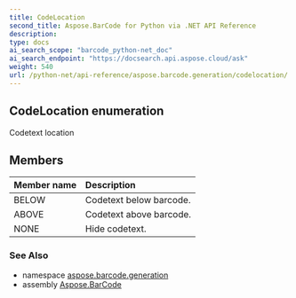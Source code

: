 ```yaml
---
title: CodeLocation
second_title: Aspose.BarCode for Python via .NET API Reference
description: 
type: docs
ai_search_scope: "barcode_python-net_doc"
ai_search_endpoint: "https://docsearch.api.aspose.cloud/ask"
weight: 540
url: /python-net/api-reference/aspose.barcode.generation/codelocation/
---
```


## CodeLocation enumeration

Codetext location

## Members
| Member name | Description |
| :- | :- |
|BELOW|Codetext below barcode.|
|ABOVE|Codetext above barcode.|
|NONE|Hide codetext.|

### See Also

* namespace [aspose.barcode.generation](/barcode/python-net/api-reference/aspose.barcode.generation/)
* assembly [Aspose.BarCode](/barcode/python-net/api-reference/)

